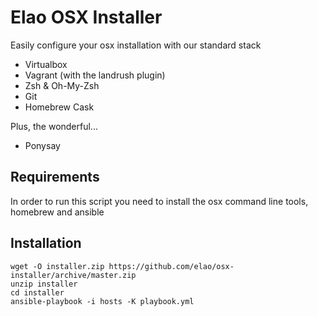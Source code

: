 # Elao OSX Installer

Easily configure your osx installation with our standard stack

- Virtualbox
- Vagrant (with the landrush plugin)
- Zsh & Oh-My-Zsh
- Git
- Homebrew Cask

Plus, the wonderful...

- Ponysay

## Requirements

In order to run this script you need to install the osx command line tools,
homebrew and ansible

## Installation

```
wget -O installer.zip https://github.com/elao/osx-installer/archive/master.zip
unzip installer
cd installer
ansible-playbook -i hosts -K playbook.yml
```
